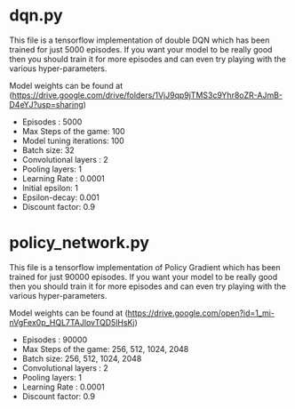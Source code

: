 # dqn.py 
This file is a tensorflow implementation of double DQN which has been trained for just 5000 episodes. If you want your model to be really good then you should train it for more episodes and can even try playing with the various hyper-parameters.

Model weights can be found at (https://drive.google.com/drive/folders/1VjJ9qp9jTMS3c9Yhr8oZR-AJmB-D4eYJ?usp=sharing)

* Episodes : 5000
* Max Steps of the game: 100
* Model tuning iterations: 100
* Batch size: 32
* Convolutional layers : 2
* Pooling layers: 1
* Learning Rate : 0.0001
* Initial epsilon: 1
* Epsilon-decay: 0.001
* Discount factor: 0.9

# policy_network.py 
This file is a tensorflow implementation of Policy Gradient which has been trained for just 90000 episodes. If you want your model to be really good then you should train it for more episodes and can even try playing with the various hyper-parameters.

Model weights can be found at (https://drive.google.com/open?id=1_mi-nVgFex0p_HQL7TAJlovTQD5lHsKj)

* Episodes : 90000
* Max Steps of the game: 256, 512, 1024, 2048
* Batch size: 256, 512, 1024, 2048
* Convolutional layers : 2
* Pooling layers: 1
* Learning Rate : 0.0001
* Discount factor: 0.9